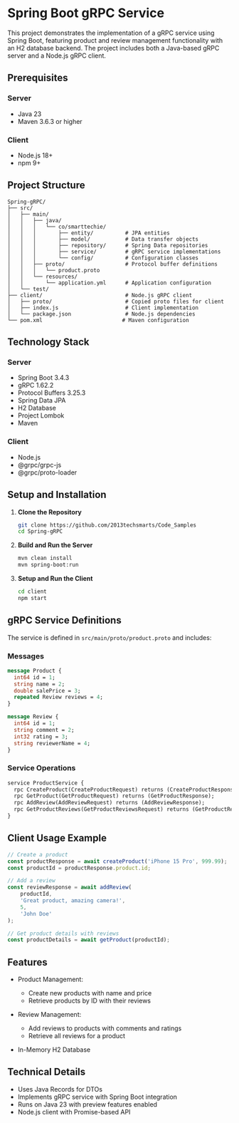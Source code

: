 # Spring Boot gRPC Service

This project demonstrates the implementation of a gRPC service using Spring Boot, featuring product and review management functionality with an H2 database backend. The project includes both a Java-based gRPC server and a Node.js gRPC client.

## Prerequisites

### Server
- Java 23
- Maven 3.6.3 or higher

### Client
- Node.js 18+
- npm 9+

## Project Structure

```
Spring-gRPC/
├── src/
│   ├── main/
│   │   ├── java/
│   │   │   └── co/smarttechie/
│   │   │       ├── entity/          # JPA entities
│   │   │       ├── model/           # Data transfer objects
│   │   │       ├── repository/      # Spring Data repositories
│   │   │       ├── service/         # gRPC service implementations
│   │   │       └── config/          # Configuration classes
│   │   ├── proto/                   # Protocol buffer definitions
│   │   │   └── product.proto
│   │   └── resources/
│   │       └── application.yml      # Application configuration
│   └── test/
├── client/                          # Node.js gRPC client
│   ├── proto/                       # Copied proto files for client
│   ├── index.js                     # Client implementation
│   └── package.json                 # Node.js dependencies
└── pom.xml                         # Maven configuration
```

## Technology Stack

### Server
- Spring Boot 3.4.3
- gRPC 1.62.2
- Protocol Buffers 3.25.3
- Spring Data JPA
- H2 Database
- Project Lombok
- Maven

### Client
- Node.js
- @grpc/grpc-js
- @grpc/proto-loader

## Setup and Installation

1. **Clone the Repository**
   ```bash
   git clone https://github.com/2013techsmarts/Code_Samples
   cd Spring-gRPC
   ```

2. **Build and Run the Server**
   ```bash
   mvn clean install
   mvn spring-boot:run
   ```

3. **Setup and Run the Client**
   ```bash
   cd client
   npm start
   ```

## gRPC Service Definitions

The service is defined in `src/main/proto/product.proto` and includes:

### Messages
```protobuf
message Product {
  int64 id = 1;
  string name = 2;
  double salePrice = 3;
  repeated Review reviews = 4;
}

message Review {
  int64 id = 1;
  string comment = 2;
  int32 rating = 3;
  string reviewerName = 4;
}
```

### Service Operations
```protobuf
service ProductService {
  rpc CreateProduct(CreateProductRequest) returns (CreateProductResponse);
  rpc GetProduct(GetProductRequest) returns (GetProductResponse);
  rpc AddReview(AddReviewRequest) returns (AddReviewResponse);
  rpc GetProductReviews(GetProductReviewsRequest) returns (GetProductReviewsResponse);
}
```

## Client Usage Example

```javascript
// Create a product
const productResponse = await createProduct('iPhone 15 Pro', 999.99);
const productId = productResponse.product.id;

// Add a review
const reviewResponse = await addReview(
    productId,
    'Great product, amazing camera!',
    5,
    'John Doe'
);

// Get product details with reviews
const productDetails = await getProduct(productId);
```

## Features

- Product Management:
  - Create new products with name and price
  - Retrieve products by ID with their reviews
- Review Management:
  - Add reviews to products with comments and ratings
  - Retrieve all reviews for a product

- In-Memory H2 Database

## Technical Details

- Uses Java Records for DTOs
- Implements gRPC service with Spring Boot integration
- Runs on Java 23 with preview features enabled
- Node.js client with Promise-based API


